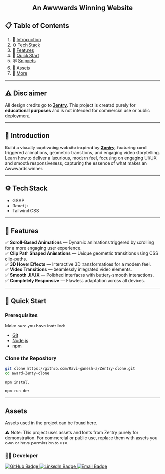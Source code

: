 <h2 align="center">An Awwwards Winning Website</h2>


## 📋 Table of Contents

1. 🤖 [Introduction](#introduction)
2. ⚙️ [Tech Stack](#tech-stack)
3. 🔋 [Features](#features)
4. 🤸 [Quick Start](#quick-start)
5. 🕸️ [Snippets](#snippets)
6. 🔗 [Assets](#assets)
7. 🚀 [More](#more)

---

## ⚠️ Disclaimer

All design credits go to **[Zentry](https://zentry.com/)**. This project is created purely for **educational purposes** and is not intended for commercial use or public deployment.

---

## 🤖 Introduction

Build a visually captivating website inspired by **[Zentry](https://zentry.com/)**, featuring scroll-triggered animations, geometric transitions, and engaging video storytelling. Learn how to deliver a luxurious, modern feel, focusing on engaging UI/UX and smooth responsiveness, capturing the essence of what makes an Awwwards winner.

---

## ⚙️ Tech Stack

- GSAP
- React.js
- Tailwind CSS

---

## 🔋 Features

✅ **Scroll-Based Animations** — Dynamic animations triggered by scrolling for a more engaging user experience.  
✅ **Clip Path Shaped Animations** — Unique geometric transitions using CSS clip-paths.  
✅ **3D Hover Effects** — Interactive 3D transformations for a modern feel.  
✅ **Video Transitions** — Seamlessly integrated video elements.  
✅ **Smooth UI/UX** — Polished interfaces with buttery-smooth interactions.  
✅ **Completely Responsive** — Flawless adaptation across all devices.

---

## 🤸 Quick Start

### Prerequisites

Make sure you have installed:

- [Git](https://git-scm.com/)
- [Node.js](https://nodejs.org/en)
- [npm](https://www.npmjs.com/)

### Clone the Repository

```bash
git clone https://github.com/Ravi-ganesh-a/Zentry-clone.git
cd award-Zenty-clone

npm install

npm run dev

```
---

## Assets
Assets used in the project can be found here.

⚠  Note: This project uses assets and fonts from Zentry purely for demonstration. For commercial or public use, replace them with assets you own or have permission to use.

### 👨‍💻 Developer

<p align="left">
  <a href="https://github.com/ravi-ganesh-a" target="_blank">
    <img src="https://img.shields.io/badge/GitHub-ravi--ganesh--a-black?style=for-the-badge&logo=github" alt="GitHub Badge"/>
  </a>
  <a href="https://www.linkedin.com/in/ravi-ganesh-a-a135002a8" target="_blank">
    <img src="https://img.shields.io/badge/LinkedIn-raviganesh-blue?style=for-the-badge&logo=linkedin" alt="LinkedIn Badge"/>
  </a>
  <a href="mailto:raviganesh6418@gmail.com" target="_blank">
    <img src="https://img.shields.io/badge/Email-raviganesh6418@gmail.com-red?style=for-the-badge&logo=gmail" alt="Email Badge"/>
  </a>
</p>
